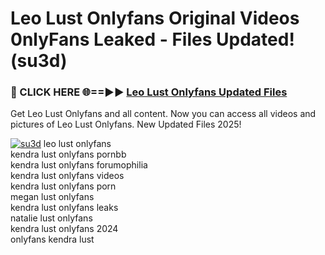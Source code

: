 # Leo Lust Onlyfans Original Videos 0nlyFans Leaked - Files Updated! (su3d)

<h3>🔴 CLICK HERE 🌐==►► <a href="https://tinyurl.com/ms9xzufz" rel="nofollow">Leo Lust Onlyfans Updated Files</a></h3>

Get Leo Lust Onlyfans and all content. Now you can access all videos and pictures of Leo Lust Onlyfans. New Updated Files 2025!

[![su3d](https://i.imgur.com/PQ7UWWw.gif)](https://tinyurl.com/ms9xzufz)
leo lust onlyfans<br>
kendra lust onlyfans pornbb<br>
kendra lust onlyfans forumophilia<br>
kendra lust onlyfans videos<br>
kendra lust onlyfans porn<br>
megan lust onlyfans<br>
kendra lust onlyfans leaks<br>
natalie lust onlyfans<br>
kendra lust onlyfans 2024<br>
onlyfans kendra lust